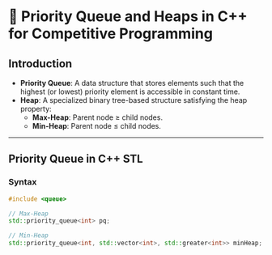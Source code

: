 # 🚀 Priority Queue and Heaps in C++ for Competitive Programming

## Introduction

- **Priority Queue**: A data structure that stores elements such that the highest (or lowest) priority element is accessible in constant time.
- **Heap**: A specialized binary tree-based structure satisfying the heap property:
  - **Max-Heap**: Parent node ≥ child nodes.
  - **Min-Heap**: Parent node ≤ child nodes.

---

## Priority Queue in C++ STL

### Syntax

```cpp
#include <queue>

// Max-Heap
std::priority_queue<int> pq;

// Min-Heap
std::priority_queue<int, std::vector<int>, std::greater<int>> minHeap;
```
